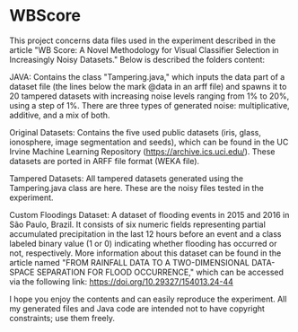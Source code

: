# WBScore

This project concerns data files used in the experiment described in the article "WB Score: A Novel Methodology for Visual Classifier Selection in Increasingly Noisy Datasets."
Below is described the folders content:

JAVA: Contains the class "Tampering.java," which inputs the data part of a dataset file (the lines below the mark @data in an arff file) and spawns it to 20 tampered datasets with increasing noise levels ranging from 1% to 20%, using a step of 1%. There are three types of generated noise: multiplicative, additive, and a mix of both.

Original Datasets: Contains the five used public datasets (iris, glass, ionosphere, image segmentation and seeds), which can be found in the UC Irvine Machine Learning Repository (https://archive.ics.uci.edu/). These datasets are ported in ARFF file format (WEKA file).

Tampered Datasets: All tampered datasets generated using the Tampering.java class are here. These are the noisy files tested in the experiment.

Custom Floodings Dataset: A dataset of flooding events in 2015 and 2016 in São Paulo, Brazil. It consists of six numeric fields representing partial accumulated precipitation in the last 12 hours before an event and a class labeled binary value (1 or 0) indicating whether flooding has occurred or not, respectively. More information about this dataset can be found in the article named "FROM RAINFALL DATA TO A TWO-DIMENSIONAL DATA-SPACE SEPARATION FOR FLOOD OCCURRENCE," which can be accessed via the following link: https://doi.org/10.29327/154013.24-44

I hope you enjoy the contents and can easily reproduce the experiment. All my generated files and Java code are intended not to have copyright constraints; use them freely.

